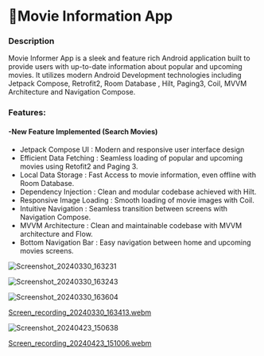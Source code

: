 # 🎥Movie Information App

### Description

Movie Informer App is a sleek and feature rich Android application built to provide users with up-to-date information about popular and upcoming movies.
It utilizes modern Android Development technologies including Jetpack Compose, Retrofit2, Room Database , Hilt, Paging3, Coil, MVVM Architecture and Navigation Compose.

### Features:
 #### -New Feature Implemented (Search Movies)
- Jetpack Compose UI : Modern and responsive user interface design
- Efficient Data Fetching : Seamless loading of popular and upcoming movies using Retofit2 and Paging 3.
- Local Data Storage : Fast Access to movie information, even offline with Room Database.
- Dependency Injection : Clean and modular codebase achieved with Hilt.
- Responsive Image Loading : Smooth loading of movie images with Coil.
- Intuitive Navigation : Seamless transition between screens with Navigation Compose.
- MVVM Architecture : Clean and maintainable codebase with MVVM architecture and Flow.
- Bottom Navigation Bar : Easy navigation between home and upcoming movies screens.

![Screenshot_20240330_163231](https://github.com/MohdSaveen/MovieInformer/assets/86509885/9442d58e-1d4b-48af-a6d2-ed5c13d5b988)


![Screenshot_20240330_163243](https://github.com/MohdSaveen/MovieInformer/assets/86509885/8b687d9b-6e2c-4a7b-bd31-6e5c06242381)


![Screenshot_20240330_163604](https://github.com/MohdSaveen/MovieInformer/assets/86509885/fcb55628-81cf-46d2-b314-7166d4806919)


[Screen_recording_20240330_163413.webm](https://github.com/MohdSaveen/MovieInformer/assets/86509885/9327c06c-715b-43b4-867e-08cf7a56d0d6)

![Screenshot_20240423_150638](https://github.com/MohdSaveen/MovieInformer/assets/86509885/eb442221-3fcf-418b-ac61-4b6150a8e4f3)


[Screen_recording_20240423_151006.webm](https://github.com/MohdSaveen/MovieInformer/assets/86509885/f45dd494-103a-46b3-97cd-b424def0e083)

